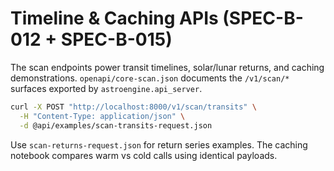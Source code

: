 # Timeline & Caching APIs (SPEC-B-012 + SPEC-B-015)

The scan endpoints power transit timelines, solar/lunar returns, and caching demonstrations.
`openapi/core-scan.json` documents the `/v1/scan/*` surfaces exported by `astroengine.api_server`.

```bash
curl -X POST "http://localhost:8000/v1/scan/transits" \
  -H "Content-Type: application/json" \
  -d @api/examples/scan-transits-request.json
```

Use `scan-returns-request.json` for return series examples. The caching notebook compares warm
vs cold calls using identical payloads.

<div data-openapi-src="openapi/core-scan.json"></div>
